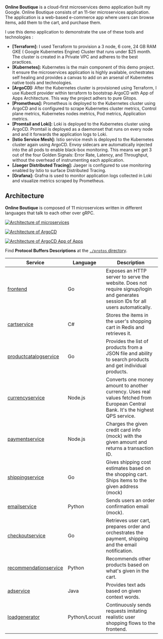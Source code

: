 
**Online Boutique** is a cloud-first microservices demo application built my Google.
Online Boutique consists of an 11-tier microservices application. The application is a
web-based e-commerce app where users can browse items, add them to the cart, and purchase them.

I use this demo application to demonstrate the use of these tools and technologies : 
- **[Terraform]:**
  I used Terraform to provision a 3 node, 6 core, 24 GB RAM GKE ( Google Kubernetes Engine) Cluster that runs under $25 month. The cluster is created in a Private VPC and adheres to the best practices.
- **[Kubernetes]:**
  Kubernetes is the main component of this demo project. It ensure the microservices application is highly available, orchestrates self healing and provides a canvas to add on an arsenal of Kubernetes native tools and technologies.
- **[ArgoCD]:**
  After the Kubernetes cluster is provisioned using Terraform, I use Kubectl provider within terraform to bootstrap ArgoCD with App of Apps Architecture. This way the project adhers to pure Gitops.
- **[Prometheus]:**
  Prometheus is deployed to the Kubernetes cluster using ArgoCD and is configured to scrape Kubernetes cluster metrics, Control plane metrics, Kubernetes nodes metrics, Pod metrics, Application metrics.
- **[Promtail and Loki]:**
  Loki is deployed to the Kubernetes cluster using ArgoCD. Promtail is deployed as a daemonset that runs on every node and and it forwards the application logs to Loki.
- **[Istio Service Mesh]:**
  Istio service mesh is deployed to the Kubernetes cluster again using ArgoCD. Envoy sidecars are automatically injected into the all pods to enable black-box monitoring. This means we get 3 out of the four Golden Signals: Error Rate, Latency, and Throughput, without the overhead of instrumenting each application.
- **[Jaeger Distributed Tracing]:**
  Jaeger is configured to use monitoring enabled by Istio to surface Distributed Tracing.
- **[Grafana]:**
  Grafna is used to monitor application logs collected in Loki and visualize metrics scraped by Prometheus.

## Architecture

**Online Boutique** is composed of 11 microservices written in different
languages that talk to each other over gRPC.

[![Architecture of
microservices](/docs/img/architecture-diagram.png)](/docs/img/architecture-diagram.png)

[![Architecture of
ArgoCD](https://www.cncf.io/wp-content/uploads/2022/08/image1-31.png)](https://www.cncf.io/wp-content/uploads/2022/08/image1-31.png)

[![Architecture of
ArgoCD App of Apps](https://argo-cd.readthedocs.io/en/stable/assets/application-of-applications.png)](https://argo-cd.readthedocs.io/en/stable/assets/application-of-applications.png)



Find **Protocol Buffers Descriptions** at the [`./protos` directory](/protos).

| Service                                              | Language      | Description                                                                                                                       |
| ---------------------------------------------------- | ------------- | --------------------------------------------------------------------------------------------------------------------------------- |
| [frontend](/src/frontend)                           | Go            | Exposes an HTTP server to serve the website. Does not require signup/login and generates session IDs for all users automatically. |
| [cartservice](/src/cartservice)                     | C#            | Stores the items in the user's shopping cart in Redis and retrieves it.                                                           |
| [productcatalogservice](/src/productcatalogservice) | Go            | Provides the list of products from a JSON file and ability to search products and get individual products.                        |
| [currencyservice](/src/currencyservice)             | Node.js       | Converts one money amount to another currency. Uses real values fetched from European Central Bank. It's the highest QPS service. |
| [paymentservice](/src/paymentservice)               | Node.js       | Charges the given credit card info (mock) with the given amount and returns a transaction ID.                                     |
| [shippingservice](/src/shippingservice)             | Go            | Gives shipping cost estimates based on the shopping cart. Ships items to the given address (mock)                                 |
| [emailservice](/src/emailservice)                   | Python        | Sends users an order confirmation email (mock).                                                                                   |
| [checkoutservice](/src/checkoutservice)             | Go            | Retrieves user cart, prepares order and orchestrates the payment, shipping and the email notification.                            |
| [recommendationservice](/src/recommendationservice) | Python        | Recommends other products based on what's given in the cart.                                                                      |
| [adservice](/src/adservice)                         | Java          | Provides text ads based on given context words.                                                                                   |
| [loadgenerator](/src/loadgenerator)                 | Python/Locust | Continuously sends requests imitating realistic user shopping flows to the frontend.                                              |

